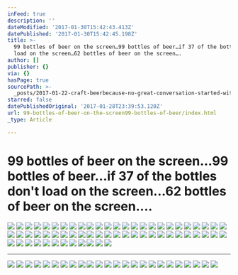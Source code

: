 ```yaml
---
inFeed: true
description: ''
dateModified: '2017-01-30T15:42:43.413Z'
datePublished: '2017-01-30T15:42:45.198Z'
title: >-
  99 bottles of beer on the screen…99 bottles of beer…if 37 of the bottles don’t
  load on the screen…62 bottles of beer on the screen….
author: []
publisher: {}
via: {}
hasPage: true
sourcePath: >-
  _posts/2017-01-22-craft-beerbecause-no-great-conversation-started-with-a-sal.md
starred: false
datePublishedOriginal: '2017-01-28T23:39:53.120Z'
url: 99-bottles-of-beer-on-the-screen99-bottles-of-beer/index.html
_type: Article

---
```

# 99 bottles of beer on the screen...99 bottles of beer...if 37 of the bottles don't load on the screen...62 bottles of beer on the screen....
![](https://the-grid-user-content.s3-us-west-2.amazonaws.com/71bc7c53-b971-4b3a-9d02-b45a9fab4567.png)
![](https://the-grid-user-content.s3-us-west-2.amazonaws.com/519aaa40-f531-4541-b1d2-285f4e665215.jpg)
![](https://the-grid-user-content.s3-us-west-2.amazonaws.com/3d8f0c95-464f-430d-89e1-ff99ab533ea8.jpg)
![](https://the-grid-user-content.s3-us-west-2.amazonaws.com/9493edeb-cb9e-4ca9-af5a-1cad6dcf05f4.jpg)
![](https://the-grid-user-content.s3-us-west-2.amazonaws.com/70dd54c2-502c-49ea-99c7-7f1c9474ab1c.jpg)
![](https://the-grid-user-content.s3-us-west-2.amazonaws.com/7c3931d6-55fa-45c7-8ee8-d7c0694f9f90.jpg)
![](https://the-grid-user-content.s3-us-west-2.amazonaws.com/faac7a13-4c40-4de4-86c8-89e944dcd832.jpg)
![](https://the-grid-user-content.s3-us-west-2.amazonaws.com/e76b1e4c-a4b5-4a6b-ae25-a8027d0b3fd2.jpg)
![](https://the-grid-user-content.s3-us-west-2.amazonaws.com/90bb342d-bdd3-4b90-bfbd-239bb68f3ac2.jpg)
![](https://the-grid-user-content.s3-us-west-2.amazonaws.com/a4762eec-38ad-4be3-b2e0-23e8869c696c.jpg)
![](https://the-grid-user-content.s3-us-west-2.amazonaws.com/563d28fc-32b6-40f1-b700-afd4038d4f8e.jpg)
![](https://the-grid-user-content.s3-us-west-2.amazonaws.com/dd78ed0d-ffd1-4464-9ede-32981954dfa4.jpg)
![](https://the-grid-user-content.s3-us-west-2.amazonaws.com/a59792e5-a9ec-4804-a6d8-beb66a53fa4a.jpg)
![](https://the-grid-user-content.s3-us-west-2.amazonaws.com/f74a6bbf-913e-45c7-b89d-5b72f23f1767.jpg)
![](https://the-grid-user-content.s3-us-west-2.amazonaws.com/b6487d50-4644-444f-a23b-86682e3c7cc7.jpg)
![](https://the-grid-user-content.s3-us-west-2.amazonaws.com/91666244-9ddb-4580-b444-224f3579612e.jpg)
![](https://the-grid-user-content.s3-us-west-2.amazonaws.com/099d6f29-285b-441c-8d6a-805e7e8ba32e.jpg)
![](https://the-grid-user-content.s3-us-west-2.amazonaws.com/6db7200c-62e0-45e7-a73e-ce9c6100b5ed.jpg)
![](https://the-grid-user-content.s3-us-west-2.amazonaws.com/d687e6a2-6542-4044-844b-27efb506e0d2.jpg)
![](https://the-grid-user-content.s3-us-west-2.amazonaws.com/60b166fc-4f86-42c4-ae6b-7166e525e980.jpg)
![](https://the-grid-user-content.s3-us-west-2.amazonaws.com/967e7af8-5248-4173-bdf0-352df6ae4da2.jpg)
![](https://the-grid-user-content.s3-us-west-2.amazonaws.com/1ed1a643-814a-4a14-ac44-3fdb2e6992ff.jpg)
![](https://the-grid-user-content.s3-us-west-2.amazonaws.com/0e963f28-766c-45ee-a74e-a4b034c2ac09.jpg)
![](https://the-grid-user-content.s3-us-west-2.amazonaws.com/4c66c32a-f89d-4479-9c65-8fc36e953bb1.jpg)
![](https://the-grid-user-content.s3-us-west-2.amazonaws.com/5654d9f6-2369-4cd6-adb7-a30bb20609c5.jpg)
![](https://the-grid-user-content.s3-us-west-2.amazonaws.com/a968437d-8266-473a-b852-01dbeafb64df.jpg)
![](https://the-grid-user-content.s3-us-west-2.amazonaws.com/cec39ab5-2120-4cbb-80bc-dc9a45510958.jpg)
![](https://the-grid-user-content.s3-us-west-2.amazonaws.com/50a1f0e2-c3fa-4f58-828a-541c628f7666.jpg)
![](https://the-grid-user-content.s3-us-west-2.amazonaws.com/c3e2cf62-b3cc-4c70-aad9-7be63afce7a2.jpg)
![](https://the-grid-user-content.s3-us-west-2.amazonaws.com/bfe4b564-2f61-4212-994c-9a3eb1179cdc.jpg)
![](https://the-grid-user-content.s3-us-west-2.amazonaws.com/f98dc583-5be9-42a6-b074-fa4ce22ccc77.jpg)
![](https://the-grid-user-content.s3-us-west-2.amazonaws.com/6f80d258-a482-45b2-b64d-9bea311bcaa6.jpg)
![](https://the-grid-user-content.s3-us-west-2.amazonaws.com/8961f51b-bf0b-4b45-a0e4-6c9dc3bcba96.jpg)
![](https://the-grid-user-content.s3-us-west-2.amazonaws.com/f65ce520-f449-492f-aba6-b35e9d6f1dda.jpg)
![](https://the-grid-user-content.s3-us-west-2.amazonaws.com/e0e0b912-c859-496a-85f3-8eb95cbbc51a.jpg)
![](https://the-grid-user-content.s3-us-west-2.amazonaws.com/493618a4-433e-4421-9869-631ace0ff442.jpg)
![](https://the-grid-user-content.s3-us-west-2.amazonaws.com/05e02905-f331-4a80-9c70-c0f349030a1b.jpg)
![](https://the-grid-user-content.s3-us-west-2.amazonaws.com/dd7fee95-4c22-4519-99b4-9b197fd24bd9.jpg)
![](https://the-grid-user-content.s3-us-west-2.amazonaws.com/ac4153c3-a987-40c3-b5c0-5bbebab7cf48.jpg)
![](https://the-grid-user-content.s3-us-west-2.amazonaws.com/1013602f-38f2-49e2-bf63-65e070d1db07.jpg)
![](https://the-grid-user-content.s3-us-west-2.amazonaws.com/f6d198e4-3ae3-426d-8d14-ead738df4f7d.jpg)
![](https://the-grid-user-content.s3-us-west-2.amazonaws.com/f8ef02d7-2bd0-4afa-bd21-e5046d942c67.jpg)
![](https://the-grid-user-content.s3-us-west-2.amazonaws.com/812f32a6-ab83-4d2e-b64c-9cbb09e23101.jpg)
![](https://the-grid-user-content.s3-us-west-2.amazonaws.com/1ea57403-d50d-46e7-93bb-f599b346ae39.jpg)
![](https://the-grid-user-content.s3-us-west-2.amazonaws.com/31593cb6-64fc-4696-b6f9-1dfdb29a03f1.jpg)
![](https://the-grid-user-content.s3-us-west-2.amazonaws.com/73ea766c-cd91-4da2-8db9-33c6425d0907.jpg)
![](https://the-grid-user-content.s3-us-west-2.amazonaws.com/e8248153-8948-4315-96ad-e8cce0157d81.jpg)
![](https://the-grid-user-content.s3-us-west-2.amazonaws.com/3ae159f3-ff62-4346-a198-601d9ec95925.jpg)
![](https://the-grid-user-content.s3-us-west-2.amazonaws.com/c72e3b00-9227-4f46-8b97-068033b20740.jpg)
![](https://the-grid-user-content.s3-us-west-2.amazonaws.com/35469709-a7c9-49a4-b8ed-68cfe9192e3b.jpg)
![](https://the-grid-user-content.s3-us-west-2.amazonaws.com/2145fd29-aace-4877-b67e-3ccae698b5d6.jpg)
![](https://the-grid-user-content.s3-us-west-2.amazonaws.com/221c53a1-b5e1-45a1-a3a4-a8db77ed4b91.jpg)
![](https://the-grid-user-content.s3-us-west-2.amazonaws.com/b2faffb5-7025-4dd8-8b43-a27fce71ae82.jpg)
![](https://the-grid-user-content.s3-us-west-2.amazonaws.com/eaa5afd4-8fe5-4c00-aad0-19c21ffe0972.jpg)
![](https://the-grid-user-content.s3-us-west-2.amazonaws.com/ea25914d-02ef-4aa3-b047-92a2c1df8ddc.jpg)
![](https://the-grid-user-content.s3-us-west-2.amazonaws.com/1e9e395a-d134-454f-ab76-403486432bd1.jpg)
![](https://the-grid-user-content.s3-us-west-2.amazonaws.com/3c5fa54d-950e-44ff-9bbf-126af6e4537a.jpg)
![](https://the-grid-user-content.s3-us-west-2.amazonaws.com/d6b45f36-9688-40a7-ada7-7f07bc3fc497.jpg)
![](https://the-grid-user-content.s3-us-west-2.amazonaws.com/553123dc-46b9-495c-91ed-ba3e0576a8c5.jpg)
![](https://the-grid-user-content.s3-us-west-2.amazonaws.com/dc418422-aeec-45aa-87dc-67c10c8716fb.gif)
![](https://the-grid-user-content.s3-us-west-2.amazonaws.com/3cc1250a-3795-40a9-95c9-aa69571834df.jpg)
![](https://the-grid-user-content.s3-us-west-2.amazonaws.com/bc0fa1cc-e6c0-4fc8-a74a-ba3ecc339af1.jpg)

---

![](https://the-grid-user-content.s3-us-west-2.amazonaws.com/a844b3a6-6217-4082-ae11-6508c137683a.jpg)
![](https://the-grid-user-content.s3-us-west-2.amazonaws.com/4dfb6140-9049-4a9f-b19a-884b54b7ec33.jpg)
![](https://the-grid-user-content.s3-us-west-2.amazonaws.com/e397b3fc-c23b-4dee-884b-941cfbb5d4e9.jpg)
![](https://the-grid-user-content.s3-us-west-2.amazonaws.com/d60a365f-382f-4b7a-be6e-f1baaa2c9ecb.jpg)
![](https://the-grid-user-content.s3-us-west-2.amazonaws.com/9ebf16be-2481-4503-9ff6-4405ce4ada27.jpg)
![](https://the-grid-user-content.s3-us-west-2.amazonaws.com/72b05a0a-473b-470e-bc83-ba87c870c022.jpg)
![](https://the-grid-user-content.s3-us-west-2.amazonaws.com/4269f06b-3819-4a16-a4c3-847be7083966.jpg)
![](https://the-grid-user-content.s3-us-west-2.amazonaws.com/ac6ec8ce-bc32-475b-bedd-b72b02988bfb.jpg)
![](https://the-grid-user-content.s3-us-west-2.amazonaws.com/f4930f12-8ef8-448e-97db-6ad6a9942c95.jpg)
![](https://the-grid-user-content.s3-us-west-2.amazonaws.com/a01030bc-b264-4406-a07d-2f60026d01f9.jpg)
![](https://the-grid-user-content.s3-us-west-2.amazonaws.com/0feca6aa-cd00-4f6c-bb96-4d7e962a9f42.jpg)
![](https://the-grid-user-content.s3-us-west-2.amazonaws.com/3a44cf18-d402-4710-a403-5b79176dbbe7.jpg)
![](https://the-grid-user-content.s3-us-west-2.amazonaws.com/99a958ca-fd60-49d3-8e36-cf3cd70c81a2.jpg)
![](https://the-grid-user-content.s3-us-west-2.amazonaws.com/1625f827-5ff6-4905-a16d-99770b2c789c.jpg)
![](https://the-grid-user-content.s3-us-west-2.amazonaws.com/6a8709af-a452-462b-bca6-0ee050b18ea5.jpg)
![](https://the-grid-user-content.s3-us-west-2.amazonaws.com/453e0335-91ea-4608-ac31-5f47c5949b3b.jpg)
![](https://the-grid-user-content.s3-us-west-2.amazonaws.com/7272f818-9b71-4ac1-a2ae-83f823d8f299.jpg)
![](https://the-grid-user-content.s3-us-west-2.amazonaws.com/032b5fcb-e0a8-4934-9697-7981ea8e856f.jpg)
![](https://the-grid-user-content.s3-us-west-2.amazonaws.com/bf28aa58-6bdc-4aa6-97d2-db8282538e5d.jpg)
![](https://the-grid-user-content.s3-us-west-2.amazonaws.com/98b2c0fd-cd72-4ade-a3e4-c907a4512a8d.jpg)
![](https://the-grid-user-content.s3-us-west-2.amazonaws.com/6d786400-81f2-484f-a49e-99bfa76f612c.jpg)
![](https://the-grid-user-content.s3-us-west-2.amazonaws.com/7671618c-9289-4764-89f4-76688a82e0c1.jpg)
![](https://the-grid-user-content.s3-us-west-2.amazonaws.com/a37c1b1d-3513-48e0-bfb2-bc33a1eee1e0.jpg)
![](https://the-grid-user-content.s3-us-west-2.amazonaws.com/65129067-c853-4773-a148-325ede98539a.jpg)